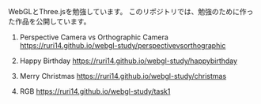 WebGLとThree.jsを勉強しています。
このリポジトリでは、勉強のために作った作品を公開しています。

1. Perspective Camera vs Orthographic Camera
https://ruri14.github.io/webgl-study/perspectivevsorthographic

2. Happy Birthday
https://ruri14.github.io/webgl-study/happybirthday

3. Merry Christmas
https://ruri14.github.io/webgl-study/christmas

4. RGB
https://ruri14.github.io/webgl-study/task1
